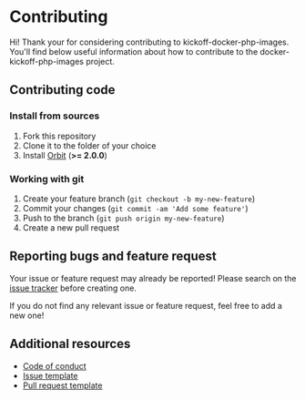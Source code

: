 # Contributing

Hi! Thank your for considering contributing to kickoff-docker-php-images. You'll
find below useful information about how to contribute to the docker-kickoff-php-images project.

## Contributing code

### Install from sources

1. Fork this repository
2. Clone it to the folder of your choice
3. Install [Orbit](https://github.com/gulien/orbit) (**>= 2.0.0**)

### Working with git

1. Create your feature branch (`git checkout -b my-new-feature`)
2. Commit your changes (`git commit -am 'Add some feature'`)
3. Push to the branch (`git push origin my-new-feature`)
4. Create a new pull request

## Reporting bugs and feature request

Your issue or feature request may already be reported!
Please search on the [issue tracker](../../../issues) before creating one.

If you do not find any relevant issue or feature request, feel free to
add a new one!

## Additional resources

* [Code of conduct](CODE_OF_CONDUCT.md)
* [Issue template](ISSUE_TEMPLATE.md)
* [Pull request template](PULL_REQUEST_TEMPLATE.md)